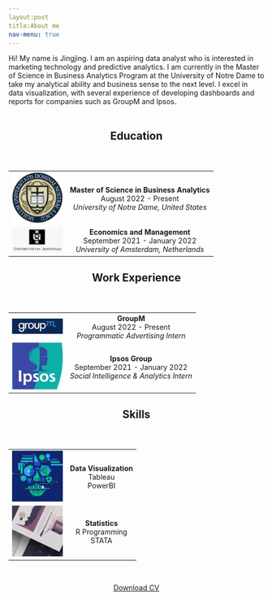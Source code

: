 ```yaml
---
layout:post
title:About me
nav-menu: true
---
```

<!-- Main -->
<div id="main" class="alt">

<!-- One -->
<section id="one">
	<div class="inner">
	Hi! My name is Jingjing. I am an aspiring data analyst who is interested in marketing technology and predictive analytics. I am currently in the Master of Science in Business Analytics Program at the University of Notre Dame to take my analytical ability and business sense to the next level. I excel in data visualization, with several experience of developing dashboards and reports for companies such as GroupM and Ipsos.
<br>
<br>
<!-- Content -->
<div id="Education">
<header class="major">
<h2>Education</h2>
</header>
				<table style="width:100%">
					<tr>
						<td align="center"><img src="../assets/images/education/notre_dame.png" alt=""  style="width:100px;"></td>
						<td align="center"><b>Master of Science in Business Analytics</b><br>
						August 2022 -  Present<br><i>University of Notre Dame, United States</i></td> 
					</tr>
					<tr>
						<td align="center"><img src="../assets/images/education/uva.png" alt=""  style="width:100px;"></td>
						<td align="center"><b>Economics and Management</b><br>
						September 2021 -  January 2022<br><i>University of Amsterdam, Netherlands</i></td> 
					</tr>					
				</table>
</div>
<div id="WorkExperience">
<header class="major">
<h2>Work Experience</h2>
</header>
				<table style="width:100%">
					<tr>
						<td align="center"><img src="../assets/images/work/groupm.png" alt=""  style="width:100px;"></td>
						<td align="center"><b>GroupM</b><br>
						August 2022 -  Present<br><i>Programmatic Advertising Intern</i></td> 
					</tr>
					<tr>
						<td align="center"><img src="../assets/images/work/ipsos.png" alt=""  style="width:100px;"></td>
						<td align="center"><b>Ipsos Group</b><br>
						September 2021 -  January 2022<br><i>Social Intelligence & Analytics Intern</i></td> 
					</tr>					
				</table>
</div>		
<div id="Skills">
<header class="major">
<h2>Skills</h2>
</header>
				<table style="width:100%">
					<tr>
						<td align="center"><img src="../assets/images/skills/dataviz.png" alt=""  style="width:100px;"></td>
						<td align="center"><b>Data Visualization</b><br>
						Tableau<br>PowerBI</td> 
					</tr>
					<tr>
						<td align="center"><img src="../assets/images/skills/stats.png" alt=""  style="width:100px;"></td>
						<td align="center"><b>Statistics</b><br>
						R Programming<br>STATA</td> 
					</tr>				
				</table>
</div>	

<br>		
<p style="color:black!important"><center><a href="../assets/CV.pdf" class="button icon fa-download" target="_blank">Download CV</a></center></p>

</div>	
</section>
	
